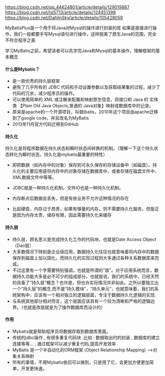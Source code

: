https://blog.csdn.net/qq_44624801/article/details/129019887
https://blog.csdn.net/lsl5713/article/details/124451398
https://blog.csdn.net/DahlinSky/article/details/105428059

MyBatisPlus是一个用于将Java对Mysql的操作进行封装的库
如果是直接进行操作，我们一般都要手写Mysql语句进行操作，这样脱离了原生Java的范围，完全不符合程序之美

学习MyBatis之前，希望读者可以先学完Java和Mysql的基本操作，理解框架的基本概念

#### 什么是Mybatis？
- 是一款优秀的持久层框架
- 避免了几乎所有的 JDBC 代码和手动设置参数以及获取结果集的过程，减少了代码的冗余，减少程序员的操作。
- 可以使用简单的 XML 或注解来配置和映射原生信息，将接口和 Java 的 实体类 【Plain Old Java Objects,普通的 Java对象】映射成数据库中的记录。
- 原来是apache的一个开源项目，叫做ibatis，2010年这个项目由apache迁移到了google code，并且改名为MyBatis
- 2013年11月官方代码迁移到GitHub

#### 持久化
持久化是将程序数据在持久状态和瞬时状态间转换的机制。（理解一下这个持久状态转化为瞬时状态，持久化是mybatis最重要的特性）

- 即把数据（如内存中的对象）保存到可永久保存的存储设备中（如磁盘）。持久化的主要应用是将内存中的对象存储在数据库中，或者存储在磁盘文件中、XML数据文件中等等。
- JDBC就是一种持久化机制。文件IO也是一种持久化机制。

- 内存断点后数据会丢失，但是有些业务不允许这种情况的存在
- 比起硬盘，内存过于昂贵，如果有够量的内存，则不需要持久化服务，但是正是因为内存太贵，储存有限，因此需要持久化来缓存

#### 持久层
- 持久层，顾名思义是完成持久化工作的代码块，也就是Date Access Object（Dao层）
- 大多数情况下特别是企业级应用，数据持久化往往也就意味着将内存中的数据保存到磁盘上加以固化，而持久化的实现过程则大多通过各种关系数据库来完成。
- 不过这里有一个字需要特别强调，也就是所谓的“层”。对于应用系统而言，数据持久功能大多是必不可少的组成部分。也就是说，我们的系统中，已经天然的具备了“持久层”概念？也许是，但也许实际情况并非如此。之所以要独立出一个“持久层”的概念,而不是“持久模块”，“持久单元”，也就意味着，我们的系统架构中，应该有一个相对独立的逻辑层面，专注于数据持久化逻辑的实现.
- 与系统其他部分相对而言，这个层面应该具有一个较为清晰和严格的逻辑边界。（也就是改层就是为了操作数据库而设计的）

#### 作用
- Mybatis就是帮助程序员将数据存取到数据库里面。
- 传统的jdbc操作 , 有很多重复代码块 .比如 : 数据取出时的封装 , 数据库的建立连接等等… , 通过框架可以减少重复代码,提高开发效率 .
- MyBatis 是一个半自动化的ORM框架 (Object Relationship Mapping) -->对象关系映射
- 所有的事情，不用Mybatis依旧可以做到，只是用了它，会更加方便更加简单，开发更快速。

